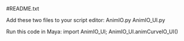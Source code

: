 #README.txt

Add these two files to your script editor:
AnimIO.py
AnimIO_UI.py

Run this code in Maya:
import AnimIO_UI; AnimIO_UI.animCurveIO_UI()